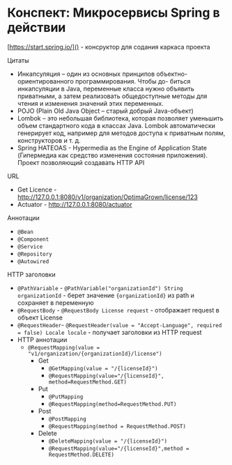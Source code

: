 # Конспект: Микросервисы Spring в действии


[https://start.spring.io/]() - консруктор для содания каркаса проекта


Цитаты
- Инкапсуляция – один из основных принципов
  объектно-ориентированного программирования. Чтобы до-
  биться инкапсуляции в Java, переменные класса нужно объявить
  приватными, а затем реализовать общедоступные методы для
  чтения и изменения значений этих переменных.
- POJO (Plain Old Java Object – старый
  добрый Java-объект)
- Lombok – это небольшая библиотека, которая позволяет уменьшить объем
  стандартного кода в классах Java. Lombok автоматически генерирует код,
  например для методов доступа к приватным полям, конструкторов и т. д.
- Spring HATEOAS - Hypermedia as the Engine of
  Application State (Гипермедиа как средство изменения состояния
  приложения). Проект позволяющий создавать HTTP API 

URL
- Get Licence - http://127.0.0.1:8080/v1/organization/OptimaGrown/license/123
- Actuator - http://127.0.0.1:8080/actuator

Аннотации
- `@Bean`
- `@Component`
- `@Service`
- `@Repository`
- `@Autowired`

HTTP заголовки
- `@PathVariable` - `@PathVariable("organizationId") String organizationId` - берет значение `{organizationId}`  из path и сохраняет в переменную
- `@RequestBody` - `@RequestBody License request` - отображает request в объект License
- `@RequestHeader`- `@RequestHeader(value = "Accept-Language", required = false) Locale locale` - получает заголовки из HTTP request
- HTTP аннотации
  - `@RequestMapping(value = "v1/organization/{organizationId}/license")`
    - Get
      - `@GetMapping(value = "/{licenseId}")`
      - `@RequestMapping(value="/{licenseId}", method=RequestMethod.GET)`
    - Put
      - `@PutMapping`
      - `@RequestMapping(method=RequestMethod.PUT)`
    - Post
      - `@PostMapping`
      - `@RequestMapping(method = RequestMethod.POST)`
    - Delete
      - `@DeleteMapping(value = "/{licenseId}")`
      - `@RequestMapping(value="/{licenseId}",method = RequestMethod.DELETE)`
    